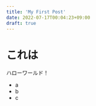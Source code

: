 ```yaml
---
title: 'My First Post'
date: 2022-07-17T00:04:23+09:00
draft: true
---
```


# これは

ハローワールド！

- a
- b
- c
